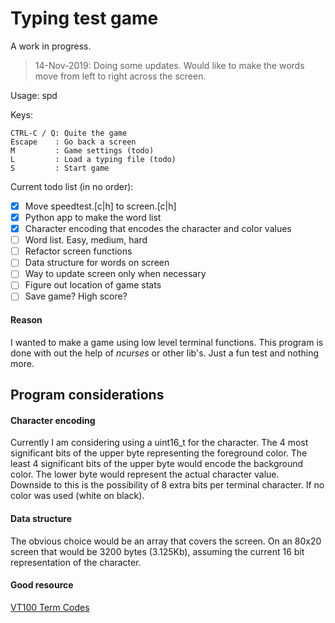 # Typing test game

A work in progress.
> 14-Nov-2019: Doing some updates. Would like to make the words move from left
to right across the screen. 

Usage: spd 

Keys:
  ```
  CTRL-C / Q: Quite the game  
  Escape    : Go back a screen  
  M         : Game settings (todo)
  L         : Load a typing file (todo)  
  S         : Start game  
  ```
Current todo list (in no order):
- [X] Move speedtest.[c|h] to screen.[c|h]
- [X] Python app to make the word list 
- [X] Character encoding that encodes the character and color values
- [ ] Word list. Easy, medium, hard
- [ ] Refactor screen functions
- [ ] Data structure for words on screen
- [ ] Way to update screen only when necessary
- [ ] Figure out location of game stats
- [ ] Save game? High score?

#### Reason
I wanted to make a game using low level terminal functions. This program is done
with out the help of _ncurses_ or other lib's. Just a fun test and nothing more.

## Program considerations

#### Character encoding
Currently I am considering using a uint16\_t for the character. The 4 most 
significant bits of the upper byte representing the foreground color. The
least 4 significant bits of the upper byte would encode the background color. 
The lower byte would represent the actual character value.  
Downside to this is the possibility of 8 extra bits per terminal character. If 
no color was used (white on black).
 
#### Data structure
The obvious choice would be an array that covers the screen. On an 80x20 screen
that would be 3200 bytes (3.125Kb), assuming the current 16 bit representation
of the character. 

#### Good resource
[VT100 Term Codes](https://termsys.demon.co.uk/vtansi.htm)

